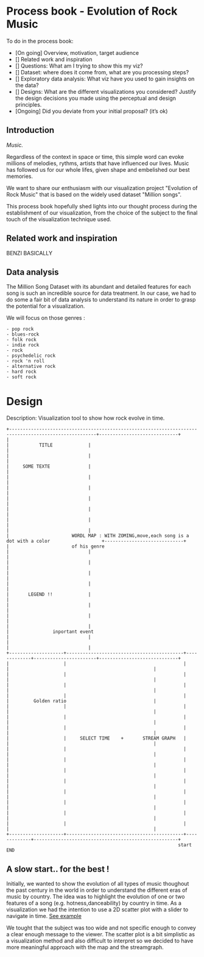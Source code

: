 # Process book - Evolution of Rock Music 

To do in the process book: 

- [On going] Overview, motivation, target audience
- [] Related work and inspiration
- [] Questions: What am I trying to show this my viz?
- [] Dataset: where does it come from, what are you processing steps?
- [] Exploratory data analysis: What viz have you used to gain insights on the data?
- [] Designs: What are the different visualizations you considered? Justify the design decisions you made using the perceptual and design principles.
- [Ongoing] Did you deviate from your initial proposal? (it’s ok)


## Introduction 

*Music.*

Regardless of the context in space or time, this simple word can evoke millions of melodies, rythms, artists that have influenced our lives. Music has followed us for our whole lifes, given shape and embelished our best memories. 

We want to share our enthusiasm with our visualization project "Evolution of Rock Music" that is based on the widely used dataset "Million songs". 

This process book hopefully shed lights into our thought process during the establishment of our visualization, from the choice of the subject to the final touch of the visualization technique used.



## Related work and inspiration 

BENZI BASICALLY 

## Data analysis 

The Million Song Dataset with its abundant and detailed features for each song is such an incredible source for data treatment. In our case, we had to do some a fair bit of data analysis to understand its nature in order to grasp the potential for a visualization.

We will focus on those genres :

    - pop rock
    - blues-rock
    - folk rock
    - indie rock
    - rock
    - psychedelic rock
    - rock 'n roll
    - alternative rock
    - hard rock
    - soft rock



# Design 

Description: Visualization tool to show how rock evolve in time.

```
+------------------------------------------------------------------------------------------------------+-----------------------------+
|                                                                                                      |           TITLE             |
|                                                                                                      |                             |
|                                                                                                      |     SOME TEXTE              |
|                                                                                                      |                             |
|                                                                                                      |                             |
|                                                                                                      |                             |
|                                                                                                      |                             |
|                                                                                                      |                             |
|                                                                                                      |                             |
|                       WORDL MAP : WITH ZOMING,move,each song is a dot with a color                   +-----------------------------+
|                       of his genre                                                                   |                             |
|                                                                                                      |                             |
|                                                                                                      |                             |
|                                                                                                      |                             |
|                                                                                                      |       LEGEND !!             |
|                                                                                                      |                             |
|                                                                                                      |                             |
|                                                                                                      |                             |
|                inportant event                                                                       |                             |
|                                                                                                      |                             |
+--------------------+-------------------------------------------+-------------+-----------------------+-----------------------------+
|                    |                                           |             |                                                     |
|                    |                                           |             |                                                     |
|                    |                                           |             |                                                     |
|                    |                                           |             |         Golden ratio                                |
|                    |                                           |             |                                                     |
|                    |                                           |             |                                                     |
|                    |                                           |             |                                                     |
|                    |     SELECT TIME    +       STREAM GRAPH   |             |                                                     |
|                    |                                           |             |                                                     |
|                    |                                           |             |                                                     |
|                    |                                           |             |                                                     |
|                    |                                           |             |                                                     |
|                    |                                           |             |                                                     |
|                    |                                           |             |                                                     |
|                    |                                           |             |                                                     |
|                    |                                           |             |                                                     |
+--------------------+-------------------------------------------+-------------+-----------------------------------------------------+
                                                               start          END

```

## A slow start.. for the best ! 

Initially, we wanted to show the evolution of all types of music thoughout the past century in the world in order to understand the different eras of music by country. The idea was to highlight the evolution of one or two features of a song (e.g. hotness,danceability) by country in time. 
As a visualization we had the intention to use a 2D scatter plot with a slider to navigate in time.  [See example](https://youtu.be/jbkSRLYSojo?t=32s)

We tought that the subject was too wide and not specific enough to convey a clear enough message to the viewer. The scatter plot is a bit simplistic as a visualization method and also difficult to interpret so we decided to have more meaningful approach with the map and the streamgraph. 

